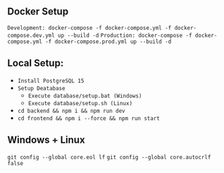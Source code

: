 ## Docker Setup

`Development: docker-compose -f docker-compose.yml -f docker-compose.dev.yml up --build -d`
`Production: docker-compose -f docker-compose.yml -f docker-compose.prod.yml up --build -d`

## Local Setup:

- `Install PostgreSQL 15`
- `Setup Deatabase`
  - `Execute database/setup.bat (Windows)`
  - `Execute database/setup.sh (Linux)`
- `cd backend && npm i && npm run dev`
- `cd frontend && npm i --force && npm run start`

## Windows + Linux

`git config --global core.eol lf`
`git config --global core.autocrlf false`
